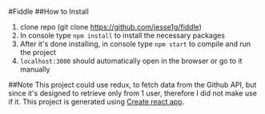 #Fiddle
##How to Install
1. clone repo (git clone https://github.com/jesse1g/fiddle)
2. In console type `npm install` to install the necessary packages
3. After it's done installing, in console type `npm start` to compile and run the project
4. `localhost:3000` should automatically open in the browser or go to it manually

##Note
This project could use redux, to fetch data from the Github API, but since it's designed to retrieve only from 1 user, therefore I did not make use if it.
This project is generated using [Create react app](https://github.com/facebookincubator/create-react-app).